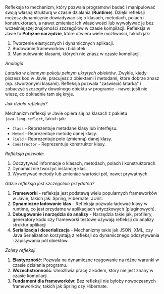 
Refleksja to mechanizm, który pozwala programowi badać i manipulować swoją własną strukturą w czasie działania (**Runtime**). Dzięki refleksji możesz dynamicznie dowiadywać się o klasach, metodach, polach i konstruktorach, a nawet zmieniać ich właściwości lub wywoływać je bez wcześniejszej znajomości szczegółów w czasie kompilacji.
Refleksja w Javie to **Potężne narzędzie**, które otwiera wiele możliwości, takich jak:
1. Tworzenie elastycznych i dynamicznych aplikacji.
2. Budowanie frameworków i bibliotek.
3. Manipulowanie klasami, których nie znasz w czasie kompilacji.

*Analogia*

*Latarka w ciemnym pokoju pełnym ukrytych obiektów*. Zwykle, kiedy piszesz kod w Javie, pracujesz z obiektami i metodami, które dobrze znasz (np. stworzonymi klasami). Refleksja pozwala "zaświecić latarką" i zobaczyć szczegóły dowolnego obiektu w programie - nawet jeśli nie wiesz, co dokładnie tam się kryje.

*Jak działa refleksja?* 

Mechanizm refleksji w Javie opiera się na klasach z pakietu `java.lang.reflect`, takich jak:
- `Class` - Reprezentuje metadane klasy lub interfejsu.
- `Metod` - Reprezentuje metodę danej klasy.
- `Field` - Reprezentuje pole (zmienną) danej klasy.
- `Constructor` - Reprezentuje konstruktor klasy.

*Refleksja pozwala:*
1. Odczytywać informacje o klasach, metodach, polach i konstruktorach.
2. Dynamicznie tworzyć instancję klas.
3. Wywoływać metody lub zmieniać wartości pól, nawet prywatnych.

*Gdzie refleksja jest szczególnie przydatna?*
1. **Frameworki** - refleksja jest podstawą wielu popularnych frameworków w Javie, takich jak: Spring, Hibernate, JUnit.
2. **Dynamiczne ładowanie klas** - Refleksja pozwala ładować klasy w runtime, co jest przydatne w aplikacjach wtyczkowych (pluginowych).
3. **Debugowanie i narzędzia do analizy** - Narzędzia takie jak, profilery, generatory kodu czy frameworki testowe używają refleksji do analizy struktur aplikacji.
4. **Serializacja i deserializacja** - Mechanizmy takie jak JSON, XML, czy Java Serialization korzystają z refleksji do dynamicznego odczytywania i zapisywania pól obiektów.

*Zalety refleksji*
1. **Elastyczność**: Pozwala na dynamiczne reagowanie na różne warunki w czasie działania programu.
2. **Wszechstronność**: Umożliwia pracę z kodem, który nie jest znany w czasie kompilacji.
3. **Fundament dla frameworków**: Bez refleksji nie byłoby nowoczesnych frameworków, takich jak Spring czy Hibernate.